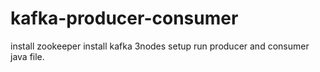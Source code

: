 # kafka-producer-consumer
install zookeeper
install kafka 3nodes setup
run producer and consumer java file.

